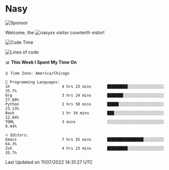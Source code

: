 # Nasy

<!--
<p align="center">
<img height="200" src="https://github-readme-stats.vercel.app/api?username=nasyxx&count_private=true&show_icons=true&theme=dracula&include_all_commits=true"/>
<img height="200" src="https://github-readme-stats.vercel.app/api/top-langs/?username=nasyxx&theme=dracula&hide=html,jupyter+notebook&count_private=true&show_icons=true"/>
</p>

  
----------------
-->

![Sponsor](https://img.shields.io/static/v1.svg?label=Sponsor&message=%E2%9D%A4&logo=GitHub&style=flat&color=pink)
 
Welcome, the ![nasyxx visitor counter](https://count.getloli.com/get/@nasyxx?theme=rule34)th vistor!
 
<!--START_SECTION:waka-->
![Code Time](http://img.shields.io/badge/Code%20Time-2%2C510%20hrs%2048%20mins-blue)

![Lines of code](https://img.shields.io/badge/From%20Hello%20World%20I%27ve%20Written-5%20Million%20lines%20of%20code-blue)

📊 **This Week I Spent My Time On** 

```text
⌚︎ Time Zone: America/Chicago

💬 Programming Languages: 
sh                       4 hrs 23 mins       █████████░░░░░░░░░░░░░░░░   35.7% 
Org                      3 hrs 24 mins       ███████░░░░░░░░░░░░░░░░░░   27.68% 
Python                   2 hrs 50 mins       █████░░░░░░░░░░░░░░░░░░░░   23.13% 
Bash                     1 hr 34 mins        ███░░░░░░░░░░░░░░░░░░░░░░   12.84% 
TOML                     3 mins              ░░░░░░░░░░░░░░░░░░░░░░░░░   0.44%

🔥 Editors: 
Emacs                    7 hrs 55 mins       ████████████████░░░░░░░░░   64.3% 
Zsh                      4 hrs 23 mins       █████████░░░░░░░░░░░░░░░░   35.7%

```


 Last Updated on 11/07/2022 14:31:27 UTC
<!--END_SECTION:waka-->

<!-- ![visitors](https://visitor-badge.laobi.icu/badge?page_id=nasyxx.nasyxx) -->
